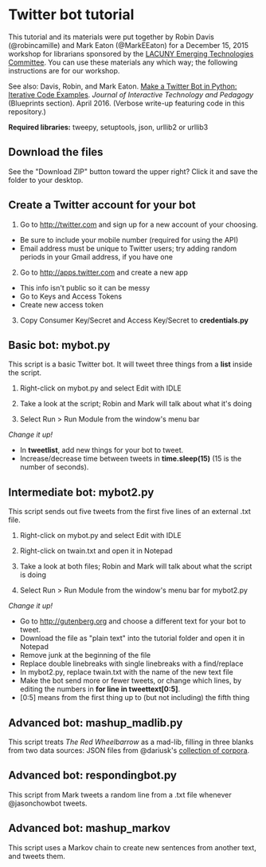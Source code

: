 # Twitter bot tutorial

This tutorial and its materials were put together by Robin Davis (@robincamille) and Mark Eaton (@MarkEEaton) for a December 15, 2015 workshop for librarians sponsored by the [LACUNY Emerging Technologies Committee](http://commons.gc.cuny.edu/groups/lacuny-emerging-technologies-committee/). You can use these materials any which way; the following instructions are for our workshop. 

See also: Davis, Robin, and Mark Eaton. [Make a Twitter Bot in Python: Iterative Code Examples](http://jitp.commons.gc.cuny.edu/make-a-twitter-bot-in-python-iterative-code-examples/). *Journal of Interactive Technology and Pedagogy* (Blueprints section).  April 2016. (Verbose write-up featuring code in this repository.)

**Required libraries:** tweepy, setuptools, json, urllib2 or urllib3

## Download the files

See the "Download ZIP" button toward the upper right? Click it and save the folder to your desktop. 

## Create a Twitter account for your bot

1. Go to http://twitter.com and sign up for a new account of your choosing.
 - Be sure to include your mobile number (required for using the API) 
 - Email address must be unique to Twitter users; try adding random periods in your Gmail address, if you have one

2. Go to http://apps.twitter.com and create a new app
 - This info isn't public so it can be messy 
 - Go to Keys and Access Tokens
 - Create new access token

3. Copy Consumer Key/Secret and Access Key/Secret to **credentials.py**

## Basic bot: mybot.py

This script is a basic Twitter bot. It will tweet three things from a **list** inside the script.

1. Right-click on mybot.py and select Edit with IDLE

2. Take a look at the script; Robin and Mark will talk about what it's doing

3. Select Run > Run Module from the window's menu bar

*Change it up!*
- In **tweetlist**, add new things for your bot to tweet. 
- Increase/decrease time between tweets in **time.sleep(15)** (15 is the number of seconds). 

## Intermediate bot: mybot2.py

This script sends out five tweets from the first five lines of an external .txt file.

1. Right-click on mybot.py and select Edit with IDLE

2. Right-click on twain.txt and open it in Notepad

3. Take a look at both files; Robin and Mark will talk about what the script is doing

4. Select Run > Run Module from the window's menu bar for mybot2.py

*Change it up!*
- Go to http://gutenberg.org and choose a different text for your bot to tweet. 
 - Download the file as "plain text" into the tutorial folder and open it in Notepad
 - Remove junk at the beginning of the file
 - Replace double linebreaks with single linebreaks with a find/replace
 - In mybot2.py, replace twain.txt with the name of the new text file 
- Make the bot send more or fewer tweets, or change which lines, by editing the numbers in **for line in tweettext[0:5]**. 
 - [0:5] means from the first thing up to (but not including) the fifth thing
 
## Advanced bot: mashup_madlib.py

This script treats *The Red Wheelbarrow* as a mad-lib, filling in three blanks from two data sources: JSON files from @dariusk's [collection of corpora](https://github.com/dariusk/corpora). 

## Advanced bot: respondingbot.py

This script from Mark tweets a random line from a .txt file whenever @jasonchowbot tweets.

## Advanced bot: mashup_markov

This script uses a Markov chain to create new sentences from another text, and tweets them.

